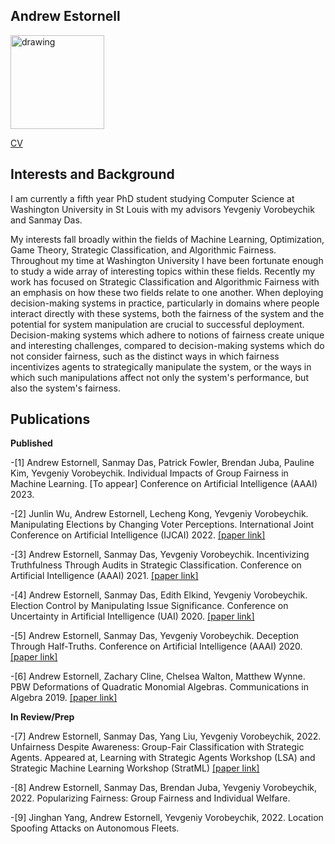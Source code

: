 
## Andrew Estornell

<img src="https://andrewEstornell.github.io/IMG_1805.jpg" alt="drawing" width="150"/>

[CV](https://andrewEstornell.github.io/Andrew_Estornell_CV(2022).pdf)


## Interests and Background

I am currently a fifth year PhD student studying Computer Science at Washington University in St Louis with my advisors Yevgeniy Vorobeychik and Sanmay Das.

My interests fall broadly within the fields of Machine Learning, Optimization, Game Theory, Strategic Classification, and Algorithmic Fairness. Throughout my time at Washington University I have been fortunate enough to study a wide array of interesting topics within these fields. Recently my work has focused on Strategic Classification and Algorithmic Fairness with an emphasis on how these two fields relate to one another. When deploying decision-making systems in practice, particularly in domains where people interact directly with these systems, both the fairness of the system and the potential for system manipulation are crucial to successful deployment. Decision-making systems which adhere to notions of fairness create unique and interesting challenges, compared to decision-making systems which do not consider fairness, such as the distinct ways in which fairness incentivizes agents to strategically manipulate the system, or the ways in which such manipulations affect not only the system's performance, but also the system's fairness. 

## Publications
**Published**

-[1] Andrew Estornell, Sanmay Das, Patrick Fowler, Brendan Juba, Pauline Kim, Yevgeniy Vorobeychik. Individual Impacts of Group Fairness in Machine Learning.  [To appear] Conference on Artificial Intelligence (AAAI) 2023.

-[2] Junlin Wu, Andrew Estornell, Lecheng Kong, Yevgeniy Vorobeychik. Manipulating Elections by Changing Voter Perceptions. International Joint Conference on Artificial Intelligence (IJCAI) 2022. [[paper link]](https://arxiv.org/pdf/2205.00102.pdf)

-[3] Andrew Estornell, Sanmay Das, Yevgeniy Vorobeychik. Incentivizing Truthfulness Through Audits in Strategic Classification. Conference on Artificial Intelligence (AAAI) 2021. [[paper link]](https://ojs.aaai.org/index.php/AAAI/article/view/16674)

-[4] Andrew Estornell, Sanmay Das, Edith Elkind, Yevgeniy Vorobeychik. Election Control by Manipulating Issue Significance. Conference on Uncertainty in Artificial Intelligence (UAI) 2020. [[paper link]](https://proceedings.mlr.press/v124/estornell20a.html)

-[5] Andrew Estornell, Sanmay Das, Yevgeniy Vorobeychik. Deception Through Half-Truths. Conference on Artificial Intelligence (AAAI) 2020. [[paper link]](https://ojs.aaai.org/index.php/AAAI/article/view/6570)

-[6] Andrew Estornell, Zachary Cline, Chelsea Walton, Matthew Wynne. PBW Deformations of Quadratic Monomial Algebras. Communications in Algebra 2019. [[paper link]](https://www.tandfonline.com/doi/full/10.1080/00927872.2018.1536757?casa_token=TuCNA221xeEAAAAA:St_MqmqvdsrE0qoSf_ku_7kvrOTZ5zoXXcdvRY6inE3c5d09eqxkmoTFg1opAkfhTf3baPFiIqqHxEU)


**In Review/Prep**

-[7] Andrew Estornell, Sanmay Das, Yang Liu, Yevgeniy Vorobeychik, 2022. Unfairness Despite Awareness: Group-Fair Classification with Strategic Agents. Appeared at, Learning with Strategic Agents Workshop (LSA) and Strategic Machine Learning Workshop (StratML) [[paper link]](https://arxiv.org/pdf/2112.02746.pdf)

-[8] Andrew Estornell, Sanmay Das, Brendan Juba, Yevgeniy Vorobeychik, 2022. Popularizing Fairness: Group Fairness and Individual Welfare. 

-[9] Jinghan Yang, Andrew Estornell, Yevgeniy Vorobeychik, 2022. Location Spoofing Attacks on Autonomous Fleets.
